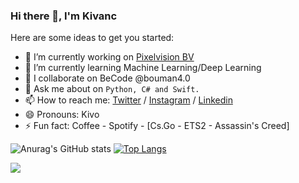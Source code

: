 ### Hi there 👋, I'm Kivanc

<!--
**kivancgunduz/kivancgunduz** is a ✨ _special_ ✨ repository because its `README.md` (this file) appears on your GitHub profile.
-->
Here are some ideas to get you started:

- 🔭 I’m currently working on [Pixelvision BV](https://pixelvision.be/)
- 🌱 I’m currently learning Machine Learning/Deep Learning
- 👯 I collaborate on BeCode @bouman4.0
- 💬 Ask me about on `Python, C# and Swift.` 
- 📫 How to reach me: [Twitter](https://twitter.com/ghostInfLoop) / [Instagram](https://www.instagram.com/ghostinfloop) / [Linkedin](https://www.linkedin.com/in/kivancgunduz35/)
- 😄 Pronouns: Kivo
- ⚡ Fun fact: Coffee - Spotify - [Cs.Go - ETS2 - Assassin's Creed]





![Anurag's GitHub stats](https://github-readme-stats.vercel.app/api?username=kivancgunduz&show_icons=true&theme=noctis_minimus)       [![Top Langs](https://github-readme-stats.vercel.app/api/top-langs/?username=kivancgunduz)](https://github.com/anuraghazra/github-readme-stats)

![](https://komarev.com/ghpvc/?username=kivancgunduz&style=flat)
